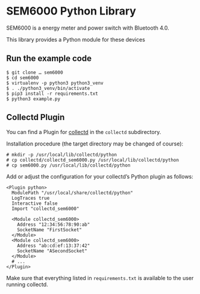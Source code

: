 # SEM6000 Python Library

SEM6000 is a energy meter and power switch with Bluetooth 4.0.

This library provides a Python module for these devices

## Run the example code

```
$ git clone … sem6000
$ cd sem6000
$ virtualenv -p python3 python3_venv
$ . ./python3_venv/bin/activate
$ pip3 install -r requirements.txt
$ python3 example.py
```

## Collectd Plugin

You can find a Plugin for [collectd](https://collectd.org) in the `collectd`
subdirectory.

Installation procedure (the target directory may be changed of course):

```shell
# mkdir -p /usr/local/lib/collectd/python
# cp collectd/collectd_sem6000.py /usr/local/lib/collectd/python
# cp sem6000.py /usr/local/lib/collectd/python
```

Add or adjust the configuration for your collectd’s Python plugin as follows:

```
<Plugin python>
  ModulePath "/usr/local/share/collectd/python"
  LogTraces true
  Interactive false
  Import "collectd_sem6000"

  <Module collectd_sem6000>
    Address "12:34:56:78:90:ab"
    SocketName "FirstSocket"
  </Module>
  <Module collectd_sem6000>
    Address "ab:cd:ef:13:37:42"
    SocketName "ASecondSocket"
  </Module>
  # ...
</Plugin>
```

Make sure that everything listed in `requirements.txt` is available to the user
running collectd.

